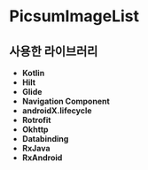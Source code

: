 # PicsumImageList



## 사용한 라이브러리
- **Kotlin**
- **Hilt**
- **Glide**
- **Navigation Component**
- **androidX.lifecycle**
- **Rotrofit**
- **Okhttp**
- **Databinding**
- **RxJava**
- **RxAndroid**
